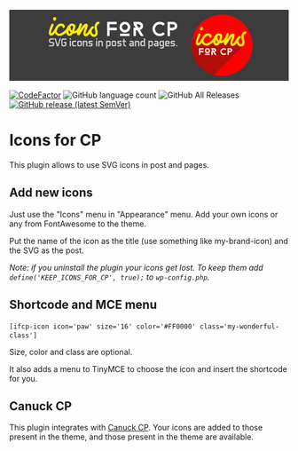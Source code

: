 ![Logo](images/logo-for-readme.jpg)

[![CodeFactor](https://www.codefactor.io/repository/github/xxsimoxx/icons-for-cp/badge)](https://www.codefactor.io/repository/github/xxsimoxx/icons-for-cp)
![GitHub language count](https://img.shields.io/github/languages/count/xxsimoxx/icons-for-cp)
![GitHub All Releases](https://img.shields.io/github/downloads/xxsimoxx/icons-for-cp/total)
[![GitHub release (latest SemVer)](https://img.shields.io/github/v/release/xxsimoxx/icons-for-cp?label=Download%20latest&sort=semver)](https://github.com/xxsimoxx/icons-for-cp/releases/latest)
 
# Icons for CP

This plugin allows to use SVG icons in post and pages.

## Add new icons 
Just use the "Icons" menu in "Appearance" menu.
Add your own icons or any from FontAwesome to the theme.

Put the name of the icon as the title (use something like my-brand-icon) and the SVG as the post.

*Note: if you uninstall the plugin your icons get lost.
To keep them add `define('KEEP_ICONS_FOR_CP', true);` to `wp-config.php`.*

## Shortcode and MCE menu

```
[ifcp-icon icon='paw' size='16' color='#FF0000' class='my-wonderful-class']
```
Size, color and class are optional.

It also adds a menu to TinyMCE to choose the icon and insert the shortcode for you.

## Canuck CP
This plugin integrates with [Canuck CP](https://kevinsspace.ca/canuck-cp-classicpress-theme/).
Your icons are added to those present in the theme, and those present in the theme are available.